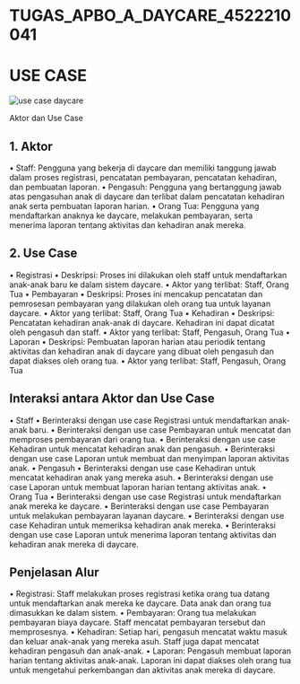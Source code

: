 # TUGAS_APBO_A_DAYCARE_4522210041

# USE CASE 
![use case daycare](https://github.com/DzakiYushiibanaa/TUGAS_APBO_A_DAYCARE_4522210041/assets/145998330/e8422e8f-9c34-4c57-a880-52cd58e6f122)

Aktor dan Use Case
## 1.	Aktor
•	Staff: Pengguna yang bekerja di daycare dan memiliki tanggung jawab dalam proses registrasi, pencatatan pembayaran, pencatatan kehadiran, dan pembuatan laporan.
•	Pengasuh: Pengguna yang bertanggung jawab atas pengasuhan anak di daycare dan terlibat dalam pencatatan kehadiran anak serta pembuatan laporan harian.
•	Orang Tua: Pengguna yang mendaftarkan anaknya ke daycare, melakukan pembayaran, serta menerima laporan tentang aktivitas dan kehadiran anak mereka.
## 2.	Use Case
•	Registrasi
•	Deskripsi: Proses ini dilakukan oleh staff untuk mendaftarkan anak-anak baru ke dalam sistem daycare.
•	Aktor yang terlibat: Staff, Orang Tua
•	Pembayaran
•	Deskripsi: Proses ini mencakup pencatatan dan pemrosesan pembayaran yang dilakukan oleh orang tua untuk layanan daycare.
•	Aktor yang terlibat: Staff, Orang Tua
•	Kehadiran
•	Deskripsi: Pencatatan kehadiran anak-anak di daycare. Kehadiran ini dapat dicatat oleh pengasuh dan staff.
•	Aktor yang terlibat: Staff, Pengasuh, Orang Tua
•	Laporan
•	Deskripsi: Pembuatan laporan harian atau periodik tentang aktivitas dan kehadiran anak di daycare yang dibuat oleh pengasuh dan dapat diakses oleh orang tua.
•	Aktor yang terlibat: Staff, Pengasuh, Orang Tua
## Interaksi antara Aktor dan Use Case
•	Staff
•	Berinteraksi dengan use case Registrasi untuk mendaftarkan anak-anak baru.
•	Berinteraksi dengan use case Pembayaran untuk mencatat dan memproses pembayaran dari orang tua.
•	Berinteraksi dengan use case Kehadiran untuk mencatat kehadiran anak dan pengasuh.
•	Berinteraksi dengan use case Laporan untuk membuat dan menyimpan laporan aktivitas anak.
•	Pengasuh
•	Berinteraksi dengan use case Kehadiran untuk mencatat kehadiran anak yang mereka asuh.
•	Berinteraksi dengan use case Laporan untuk membuat laporan harian tentang aktivitas anak.
•	Orang Tua
•	Berinteraksi dengan use case Registrasi untuk mendaftarkan anak mereka ke daycare.
•	Berinteraksi dengan use case Pembayaran untuk melakukan pembayaran layanan daycare.
•	Berinteraksi dengan use case Kehadiran untuk memeriksa kehadiran anak mereka.
•	Berinteraksi dengan use case Laporan untuk menerima laporan tentang aktivitas dan kehadiran anak mereka di daycare.
## Penjelasan Alur
•	Registrasi: Staff melakukan proses registrasi ketika orang tua datang untuk mendaftarkan anak mereka ke daycare. Data anak dan orang tua dimasukkan ke dalam sistem.
•	Pembayaran: Orang tua melakukan pembayaran biaya daycare. Staff mencatat pembayaran tersebut dan memprosesnya.
•	Kehadiran: Setiap hari, pengasuh mencatat waktu masuk dan keluar anak-anak yang mereka asuh. Staff juga dapat mencatat kehadiran pengasuh dan anak-anak.
•	Laporan: Pengasuh membuat laporan harian tentang aktivitas anak-anak. Laporan ini dapat diakses oleh orang tua untuk mengetahui perkembangan dan aktivitas anak mereka di daycare.

